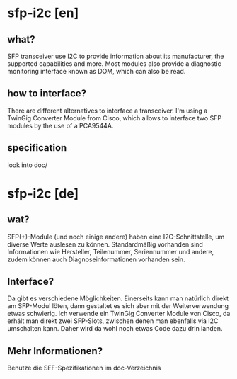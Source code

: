 # sfp-i2c [en]
## what?
SFP transceiver use I2C to provide information about its manufacturer, the
supported capabilities and more.
Most modules also provide a diagnostic monitoring interface known as DOM,
which can also be read.

## how to interface?
There are different alternatives to interface a transceiver. I'm using a
TwinGig Converter Module from Cisco, which allows to interface two SFP
modules by the use of a PCA9544A.

## specification
look into doc/

# sfp-i2c [de]
## wat?
SFP(+)-Module (und noch einige andere) haben eine I2C-Schnittstelle, um
diverse Werte auslesen zu können. Standardmäßig vorhanden sind
Informationen wie Hersteller, Teilenummer, Seriennummer und andere, zudem
können auch Diagnoseinformationen vorhanden sein.

## Interface?
Da gibt es verschiedene Möglichkeiten. Einerseits kann man natürlich direkt
am SFP-Modul löten, dann gestaltet es sich aber mit der Weiterverwendung
etwas schwierig. Ich verwende ein TwinGig Converter Module von Cisco, da
erhält man direkt zwei SFP-Slots, zwischen denen man ebenfalls via I2C
umschalten kann. Daher wird da wohl noch etwas Code dazu drin landen.

## Mehr Informationen?
Benutze die SFF-Spezifikationen im doc-Verzeichnis
